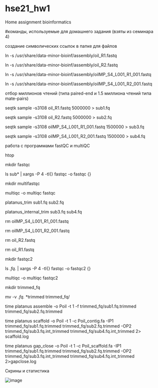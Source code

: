 # hse21_hw1
Home assignment bioinformatics

#команды, используемые для домашнего задания (взяты из семинара 4)

создание символических ссылок в папке для файлов

ln -s /usr/share/data-minor-bioinf/assembly/oil_R1.fastq

ln -s /usr/share/data-minor-bioinf/assembly/oil_R2.fastq

ln -s /usr/share/data-minor-bioinf/assembly/oilMP_S4_L001_R1_001.fastq

ln -s /usr/share/data-minor-bioinf/assembly/oilMP_S4_L001_R2_001.fastq

отбор миллионов чтений (типа paired-end и 1.5 миллиона чтений типа mate-pairs)

seqtk sample -s3108 oil_R1.fastq 5000000 > sub1.fq

seqtk sample -s3108 oil_R2.fastq 5000000 > sub2.fq

seqtk sample -s3108 oilMP_S4_L001_R1_001.fastq 1500000 > sub3.fq

seqtk sample -s3108 oilMP_S4_L001_R2_001.fastq 1500000 > sub4.fq

работа с программами fastQC и multiQC

htop

mkdir fastqc

ls sub* | xargs -P 4 -tI{} fastqc -o fastqc {}

mkdir multifastqc 

multiqc -o multiqc fastqc

platanus_trim sub1.fq sub2.fq

platanus_internal_trim sub3.fq sub4.fq

rm oilMP_S4_L001_R1_001.fastq

rm oilMP_S4_L001_R2_001.fastq

rm oil_R2.fastq

rm oil_R1.fastq


mkdir fastqc2

ls *.fq.* | xargs -P 4 -tI{} fastqc -o fastqc2 {}

multiqc -o multiqc fastqc2

mkdir trimmed_fq

mv -v *.fq.* *trimmed trimmed_fq/


time platanus assemble -o Poil -t 1 -f trimmed_fq/sub1.fq.trimmed trimmed_fq/sub2.fq.trimmed


time platanus scaffold -o Poil -t 1 -c Poil_contig.fa -IP1 trimmed_fq/sub1.fq.trimmed trimmed_fq/sub2.fq.trimmed -OP2 trimmed_fq/sub3.fq.int_trimmed trimmed_fq/sub4.fq.int_trimmed 2> scaffold.log

time platanus gap_close -o Poil -t 1 -c Poil_scaffold.fa -IP1 trimmed_fq/sub1.fq.trimmed trimmed_fq/sub2.fq.trimmed -OP2 trimmed_fq/sub3.fq.int_trimmed trimmed_fq/sub4.fq.int_trimmed 2>gapclose.log

Скрины и статистика

![image](https://user-images.githubusercontent.com/57996343/139093837-bd731fee-50df-4b91-9137-fa06798aa9b7.png)

